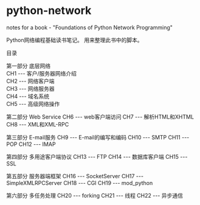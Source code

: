 # python-network
notes for a book - "Foundations of Python Network Programming"

Python网络编程基础读书笔记。
用来整理此书中的脚本。


目录

第一部分 底层网络  
CH1 --- 客户/服务器网络介绍  
CH2 --- 网络客户端  
CH3 --- 网络服务器  
CH4 --- 域名系统  
CH5 --- 高级网络操作  

第二部分 Web Service
    CH6 --- web客户端访问
    CH7 --- 解析HTML和XHTML
    CH8 --- XML和XML-RPC

第三部分 E-mail服务
CH9 --- E-mail的编写和编码
CH10 --- SMTP
CH11 --- POP
CH12 --- IMAP

第四部分 多用途客户端协议
CH13 --- FTP
CH14 --- 数据库客户端
CH15 --- SSL

第五部分 服务器端框架
CH16 --- SocketServer
CH17 --- SimpleXMLRPCServer
CH18 --- CGI
CH19 --- mod_python

第六部分 多任务处理
CH20 --- forking
CH21 --- 线程
CH22 --- 异步通信

